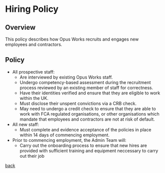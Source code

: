 # Hiring Policy

## Overview
This policy describes how Opus Works recruits and engages new employees and contractors.

## Policy
* All prospective staff:
   * Are interviewed by existing Opus Works staff.
   * Undergo competency-based assessment during the recruitment process reviewed by an existing member of staff for correctness.
   * Have their identities verified and ensure that they are eligible to work within the UK.
   * Must disclose their unspent convictions via a CRB check.
   * May need to undergo a credit check to ensure that they are able to work with FCA regulated organisations, or other organisations which mandate that employees and contractors are not at risk of default.
* All new staff:
   * Must complete and evidence acceptance of the policies in place within 14 days of commencing employment.
* Prior to commencing employment, the Admin Team will:
   * Carry out the onboarding process to ensure that new hires are provided with sufficient training and equipment neccessary to carry out their job
   
[back](../README.md#a-z-policies)
